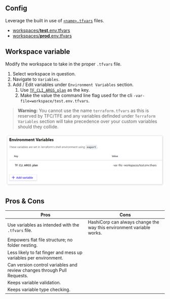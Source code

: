 
## Config

Leverage the built in use of [`<name>.tfvars`](https://www.terraform.io/docs/configuration/variables.html#variable-definitions-tfvars-files) files.

- [workspaces/**test**.env.tfvars](./workspaces/test.env.tfvars)
- [workspaces/**prod**.env.tfvars](./workspaces/prod.env.tfvars)

## Workspace variable

Modify the workspace to take in the proper `.tfvars` file.

1. Select workspace in question.
2. Navigate to `Variables`.
3. Add / Edit variables under `Environment Variables` section.
    1. Use [`TF_CLI_ARGS_plan`](https://www.terraform.io/docs/commands/environment-variables.html#tf_cli_args-and-tf_cli_args_name) as the key.
    2. Make the value the command line flag used for the cli `-var-file=workspace/test.env.tfvars`.
  
> **Warning:** You cannot use the name `terraform.tfvars` as this is reserved by TFC/TFE and any variables definded under `Terraform Variables` section will take precedence over your custom variables should they collide. 
  
![cli-tfvars](./docs/cli-tfvars.png)

## Pros & Cons

| Pros | Cons |
| ---- | ---- |
| Use variables as intended with the `.tfvars` file. | HashiCorp can always change the way this environment variable works. |
| Empowers flat file structure; no folder nesting. | |
| Less likely to fat finger and mess up variables per environment. | |
| Can version control variables and review changes through Pull Requests. | |
| Keeps variable validation. | |
| Keeps variable type checking. | |

